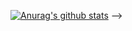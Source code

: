 [![Anurag's github stats](https://github-readme-stats.vercel.app/api?username=vmrsilva)](https://github.com/anuraghazra/github-readme-stats)
-->
